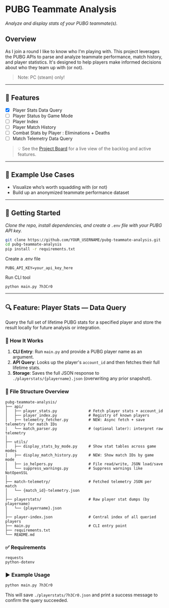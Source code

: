# PUBG Teammate Analysis

*Analyze and display stats of your PUBG teammate(s).*

## Overview  
As I join a round I like to know who I'm playing with. This project leverages the PUBG APIs to parse and analyze teammate performance, match history, and player statistics. It's designed to help players make informed decisions about who they team up with (or not).

> Note: PC (steam) only!

---

## 🔧 Features

- [x] Player Stats Data Query
- [ ] Player Status by Game Mode
- [ ] Player Index
- [ ] Player Match History
- [ ] Combat Stats by Player : Eliminations + Deaths
- [ ] Match Telemetry Data Query

> 💡 See the [Project Board](https://github.com/users/crosnier/projects/2) for a live view of the backlog and active features.

---

## 📸 Example Use Cases

- Visualize who’s worth squadding with (or not)
- Build up an anonymized teammate performance dataset

---

## 🚀 Getting Started

*Clone the repo, install dependencies, and create a `.env` file with your PUBG API key.*

```bash
git clone https://github.com/YOUR_USERNAME/pubg-teammate-analysis.git
cd pubg-teammate-analysis
pip install -r requirements.txt
```

Create a .env file
```
PUBG_API_KEY=your_api_key_here
```

Run CLI tool
```
python main.py 7h3Cr0
```

---

## 🔍 Feature: Player Stats — Data Query

Query the full set of lifetime PUBG stats for a specified player and store the result locally for future analysis or integration.

### 🧩 How It Works

1. **CLI Entry**: Run `main.py` and provide a PUBG player name as an argument.  
2. **API Query**: Looks up the player's `account_id` and then fetches their full lifetime stats.  
3. **Storage**: Saves the full JSON response to `./playerstats/{playername}.json` (overwriting any prior snapshot).

### 📂 File Structure Overview

```
pubg-teammate-analysis/
├── api/
│   ├── player_stats.py              # Fetch player stats + account_id
│   ├── player_index.py              # Registry of known players
│   ├── telemetry_fetcher.py         # NEW: Async fetch + save telemetry for match IDs
│   └── match_parser.py              # (optional later): interpret raw telemetry
│
├── utils/
│   ├── display_stats_by_mode.py     # Show stat tables across game modes
│   ├── display_match_history.py     # NEW: Show match IDs by game mode
│   ├── io_helpers.py                # File read/write, JSON load/save
│   └── suppress_warnings.py         # Suppress warnings like NotOpenSSL
│
├── match-telemetry/                 # Fetched telemetry JSON per match
│   └── {match_id}-telemetry.json
│
├── playerstats/                     # Raw player stat dumps (by playername)
│   └── {playername}.json
│
├── player-index.json                # Central index of all queried players
├── main.py                          # CLI entry point
├── requirements.txt
└── README.md
```

### ✅ Requirements

```
requests
python-dotenv
```

### ▶️ Example Usage

```bash
python main.py 7h3Cr0
```

This will save `./playerstats/7h3Cr0.json` and print a success message to confirm the query succeeded.
